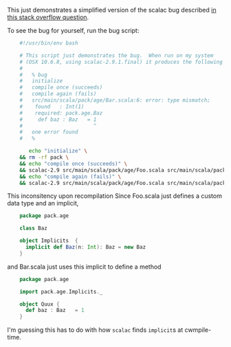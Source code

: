 This just demonstrates a simplified version of the scalac bug described [in this stack overflow question](http://stackoverflow.com/questions/9959199/error-in-scala-maven-recompilation-without-code-change).

To see the bug for yourself, run the bug script:

```bash
    #!/usr/bin/env bash

    # This script just demonstrates the bug.  When run on my system
    # (OSX 10.6.8, using scalac-2.9.1.final) it produces the following output:
    #
    #   % bug
    #   initialize
    #   compile once (succeeds)
    #   compile again (fails)
    #   src/main/scala/pack/age/Bar.scala:6: error: type mismatch;
    #    found   : Int(1)
    #    required: pack.age.Baz
    #     def baz : Baz   = 1
    #                       ^
    #   one error found
    #   %

       echo "initialize" \
    && rm -rf pack \
    && echo "compile once (succeeds)" \
    && scalac-2.9 src/main/scala/pack/age/Foo.scala src/main/scala/pack/age/Bar.scala \
    && echo "compile again (fails)" \
    && scalac-2.9 src/main/scala/pack/age/Foo.scala src/main/scala/pack/age/Bar.scala
```

This inconsitency upon recompilation
Since Foo.scala just defines a custom data type and an implicit, 

```scala
    package pack.age

    class Baz 

    object Implicits  {
      implicit def Baz(n: Int): Baz = new Baz
    }
```

and Bar.scala just uses this implicit to define a method

```scala
    package pack.age

    import pack.age.Implicits._

    object Quux {
      def baz : Baz   = 1
    }
```

I'm guessing this has to do with how `scalac` finds `implicit`s at cwmpile-time.
